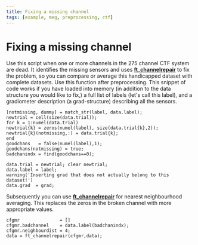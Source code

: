 ```yaml
---
title: Fixing a missing channel
tags: [example, meg, preprocessing, ctf]
---
```


# Fixing a missing channel

Use this script when one or more channels in the 275 channel CTF system are dead. It identifies the missing sensors and uses **[ft_channelrepair](https://github.com/fieldtrip/fieldtrip/blob/release/ft_channelrepair.m)** to fix the problem, so you can compare or average this handicapped dataset with complete datasets. Use this function after preprocessing. This snippet of code works if you have loaded into memory (in addition to the data structure you would like to fix,) a full list of labels (let's call this label), and a gradiometer description (a grad-structure) describing all the sensors.

    [notmissing, dummy] = match_str(label, data.label);
    newtrial = cell(size(data.trial));
    for k = 1:numel(data.trial)
    newtrial{k} = zeros(numel(label), size(data.trial{k},2));
    newtrial{k}(notmissing,:) = data.trial{k};
    end
    goodchans   = false(numel(label),1);
    goodchans(notmissing) = true;
    badchanindx = find(goodchans==0);

    data.trial = newtrial; clear newtrial;
    data.label = label;
    warning('Inserting grad that does not actually belong to this dataset!')
    data.grad  = grad;

Subsequently you can use **[ft_channelrepair](https://github.com/fieldtrip/fieldtrip/blob/release/ft_channelrepair.m)** for nearest neighbourhood averaging. This replaces the zeros in the broken channel with more appropriate values.

    cfgmr               = []
    cfgmr.badchannel    = data.label(badchanindx);
    cfgmr.neighbourdist = 4;
    data = ft_channelrepair(cfgmr,data);

